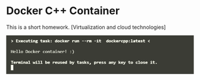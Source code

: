# Docker C++ Container

This is a short homework. [Virtualization and cloud technologies]

![Result](Image.png)